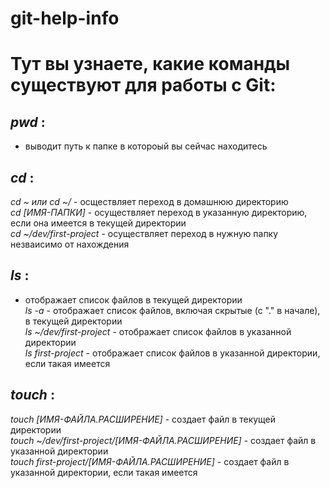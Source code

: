 # git-help-info
# Тут вы узнаете, какие команды существуют для работы с Git:

## _pwd_ :

- выводит путь к папке в котороый вы сейчас находитесь

## _cd_ :

_cd ~ или cd ~/_ - осществляет переход в домашнюю директорию  
_cd [ИМЯ-ПАПКИ]_ - осуществляет переход в указанную директорию, если она имеется в текущей директории  
_cd ~/dev/first-project_ - осуществляет переход в нужную папку незваисимо от нахождения  

## _ls_ :

- отображает список файлов в текущей директории  
_ls -a_ - отображает список файлов, включая скрытые (с "." в начале), в текущей директории  
_ls ~/dev/first-project_ - отображает список файлов в указанной директории  
_ls first-project_ - отображает список файлов в указанной директории, если такая имеется  

## _touch_ :

_touch [ИМЯ-ФАЙЛА.РАСШИРЕНИЕ]_ - создает файл в текущей директории  
_touch ~/dev/first-project/[ИМЯ-ФАЙЛА.РАСШИРЕНИЕ]_ - создает файл в указанной директории  
_touch first-project/[ИМЯ-ФАЙЛА.РАСШИРЕНИЕ]_ - создает файл в указанной директории, если такая имеется  